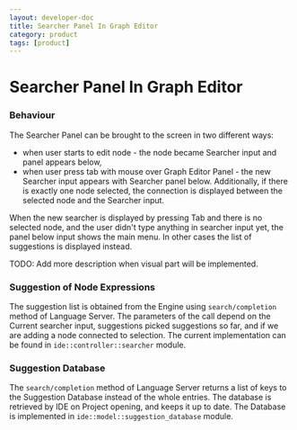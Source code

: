 ```yaml
---
layout: developer-doc
title: Searcher Panel In Graph Editor
category: product
tags: [product]
---
```


# Searcher Panel In Graph Editor

### Behaviour

The Searcher Panel can be brought to the screen in two different ways:
* when user starts to edit node - the node became Searcher input and panel appears below, 
* when user press tab with mouse over Graph Editor Panel - the new Searcher input appears with
  Searcher panel below. Additionally, if there is exactly one node selected, the connection is
  displayed between the selected node and the Searcher input.
  
When the new searcher is displayed by pressing Tab and there is no selected node, and the user
didn't type anything in searcher input yet, the panel below input shows the main menu. In other
cases the list of suggestions is displayed instead.

TODO: Add more description when visual part will be implemented.

### Suggestion of Node Expressions

The suggestion list is obtained from the Engine using `search/completion` method of Language Server.
The parameters of the call depend on the Current searcher input, suggestions picked suggestions so far, and
if we are adding a node connected to selection. The current implementation can be found in 
`ide::controller::searcher` module.

### Suggestion Database

The `search/completion` method of Language Server returns a list of keys to the Suggestion
Database instead of the whole entries. The database is retrieved by IDE on Project opening, and 
keeps it up to date. The Database is implemented in `ide::model::suggestion_database` module. 
